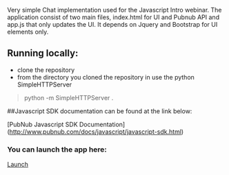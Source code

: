 Very simple Chat implementation used for the Javascript Intro webinar.  The application consist of two main files, index.html for UI and Pubnub API and app.js that only updates the UI. It depends on Jquery and Bootstrap for UI elements only. 

## Running locally: 

* clone the repository
* from the directory you cloned the repository in use the python SimpleHTTPServer 
 > python -m SimpleHTTPServer .

##Javascript SDK documentation can be found at the link below:

[PubNub Javascript SDK Documentation] (http://www.pubnub.com/docs/javascript/javascript-sdk.html)


### You can launch the app here:

[Launch](http://pubnub.github.io/pubnub-jscourse/)
